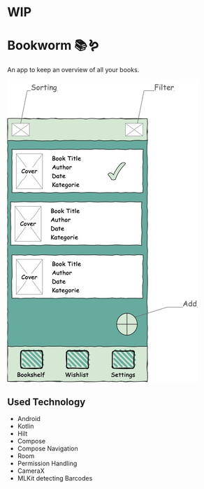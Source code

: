 # WIP

# Bookworm 📚🪱

An app to keep an overview of all your books.    

![wireframe](https://github.com/camina-apps/Bookworm/blob/main/Untitled%20Diagram.jpg "Logo Title Text 1")


## Used Technology
- Android
- Kotlin
- Hilt
- Compose
- Compose Navigation
- Room
- Permission Handling
- CameraX
- MLKit detecting Barcodes
